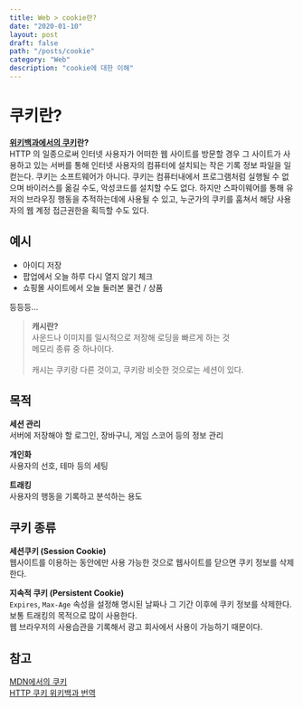 ```yaml
---
title: Web > cookie란?
date: "2020-01-10"
layout: post
draft: false
path: "/posts/cookie"
category: "Web"
description: "cookie에 대한 이해"
---
```


# 쿠키란?
**[위키백과에서의 쿠키](https://ko.wikipedia.org/wiki/HTTP_%EC%BF%A0%ED%82%A4)란?** <br/>
HTTP 의 일종으로써 인터넷 사용자가 어떠한 웹 사이트를 방문할 경우 그 사이트가 사용하고 있는 서버를 통해 인터넷 사용자의 컴퓨터에 설치되는 작은 기록 정보 파일을 일컫는다.
쿠키는 소프트웨어가 아니다. 쿠키는 컴퓨터내에서 프로그램처럼 실행될 수 없으며 바이러스를 옮길 수도, 악성코드를 설치할 수도 없다. 하지만 스파이웨어를 통해 유저의 브라우징 행동을 추적하는데에 사용될 수 있고, 누군가의 쿠키를 훔쳐서 해당 사용자의 웹 계정 접근권한을 획득할 수도 있다.

## 예시
* 아이디 저장
* 팝업에서 오늘 하루 다시 열지 않기 체크
* 쇼핑몰 사이트에서 오늘 둘러본 물건 / 상품

등등등...

> **캐시란?** <br/>
사운드나 이미지를 일시적으로 저장해 로딩을 빠르게 하는 것 <br/>
메모리 종류 중 하나이다.<br/><br/>
캐시는 쿠키랑 다른 것이고, 쿠키랑 비슷한 것으로는 세션이 있다.

## 목적
**세션 관리**<br/>
서버에 저장해야 할 로그인, 장바구니, 게임 스코어 등의 정보 관리

**개인화**<br/>
사용자의 선호, 테마 등의 세팅

**트래킹**<br/>
사용자의 행동을 기록하고 분석하는 용도


## 쿠키 종류
**세션쿠키 (Session Cookie)**<br/>
웹사이트를 이용하는 동안에만 사용 가능한 것으로 웹사이트를 닫으면 쿠키 정보를 삭제한다.

**지속적 쿠키 (Persistent Cookie)**<br/>
`Expires`, `Max-Age` 속성을 설정해 명시된 날짜나 그 기간 이후에 쿠키 정보를 삭제한다.<br/>
보통 트래킹의 목적으로 많이 사용한다.<br/>
웹 브라우저의 사용습관을 기록해서 광고 회사에서 사용이 가능하기 때문이다.




## 참고 
[MDN에서의 쿠키](https://developer.mozilla.org/ko/docs/Web/HTTP/Cookies)<br/>
[HTTP 쿠키 위키백과 번역](http://wiki-camp.appspot.com/%5B%EB%B2%88%EC%97%AD%5D_HTTP_Cookie_%28Wikipedia%29?rev=2)